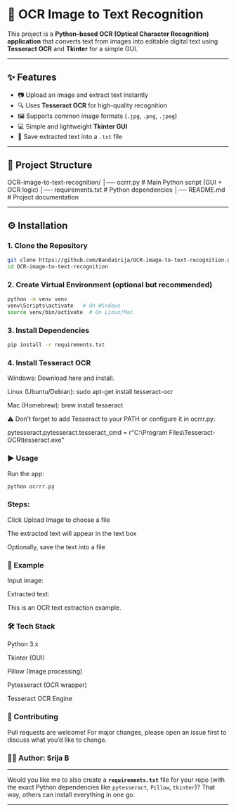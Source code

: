 # 📝 OCR Image to Text Recognition

This project is a **Python-based OCR (Optical Character Recognition) application** that converts text from images into editable digital text using **Tesseract OCR** and **Tkinter** for a simple GUI.

---

## ✨ Features
- 📷 Upload an image and extract text instantly  
- 🔍 Uses **Tesseract OCR** for high-quality recognition  
- 🖼️ Supports common image formats (`.jpg`, `.png`, `.jpeg`)  
- 💻 Simple and lightweight **Tkinter GUI**  
- 📄 Save extracted text into a `.txt` file  

---

## 📂 Project Structure
OCR-image-to-text-recognition/
│── ocrrr.py # Main Python script (GUI + OCR logic)
│── requirements.txt # Python dependencies
│── README.md # Project documentation


---

## ⚙️ Installation

### 1. Clone the Repository
```bash
git clone https://github.com/BandaSrija/OCR-image-to-text-recognition.git
cd OCR-image-to-text-recognition
```

### 2. Create Virtual Environment (optional but recommended)
```bash
python -m venv venv
venv\Scripts\activate   # On Windows
source venv/bin/activate  # On Linux/Mac
```

### 3. Install Dependencies
```bash
pip install -r requirements.txt
```

### 4. Install Tesseract OCR

Windows: Download here and install.

Linux (Ubuntu/Debian): sudo apt-get install tesseract-ocr

Mac (Homebrew): brew install tesseract


⚠️ Don’t forget to add Tesseract to your PATH or configure it in ocrrr.py:

pytesseract.pytesseract.tesseract_cmd = r"C:\Program Files\Tesseract-OCR\tesseract.exe"

### ▶️ Usage

Run the app:
```bash
python ocrrr.py
```

### Steps:

Click Upload Image to choose a file

The extracted text will appear in the text box

Optionally, save the text into a file

### 📌 Example

Input image:

Extracted text:

This is an OCR text extraction example.

### 🛠️ Tech Stack

Python 3.x

Tkinter (GUI)

Pillow (Image processing)

Pytesseract (OCR wrapper)

Tesseract OCR Engine

### 🤝 Contributing

Pull requests are welcome! For major changes, please open an issue first to discuss what you’d like to change.


### 👩‍💻 Author: Srija B


---

Would you like me to also create a **`requirements.txt`** file for your repo (with the exact Python dependencies like `pytesseract`, `Pillow`, `tkinter`)? That way, others can install everything in one go.

---